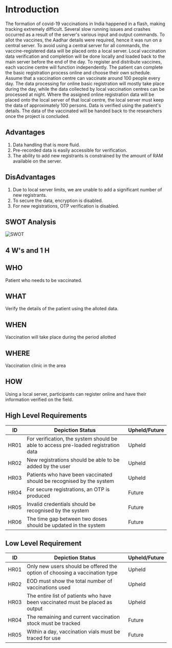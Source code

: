 # Introduction
The formation of covid-19 vaccinations in India happened in a flash, making tracking extremely difficult. Several slow running issues and crashes occurred as a result of the server's various input and output commands. To allot the vaccines, the Aadhar details were required, hence it was run on a central server. To avoid using a central server for all commands, the vaccine-registered data will be placed onto a local server. Local vaccination data verification and completion will be done locally and loaded back to the main server before the end of the day.
To register and distribute vaccines, each vaccine centre will function independently. The patient can complete the basic registration process online and choose their own schedule. Assume that a vaccination centre can vaccinate around 100 people every day. The data processing for online basic registration will mostly take place during the day, while the data collected by local vaccination centres can be processed at night.
Where the assigned online registration data will be placed onto the local server of that local centre, the local server must keep the data of approximately 100 persons. Data is verified using the patient's details. The data of the vaccinated will be handed back to the researchers once the project is concluded.
## Advantages
1. Data handling that is more fluid.
2. Pre-recorded data is easily accessible for verification.
3. The ability to add new registrants is constrained by the amount of RAM available on the server.
## DisAdvantages
1. Due to local server limits, we are unable to add a significant number of new registrants.
2. To secure the data, encryption is disabled.
3. For new registrations, OTP verification is disabled.
## SWOT Analysis
![SWOT](https://user-images.githubusercontent.com/98832333/153143222-696de255-7095-4de6-8142-1a5f7fdbcdc2.png)
## 4 W's and 1 H
## WHO
Patient who needs to be vaccinated.
## WHAT
Verify the details of the patient using the alloted data.
## WHEN
Vaccination will take place during the period allotted
## WHERE
Vaccination clinic in the area
## HOW
Using a local server, participants can register online and have their information verified on the field.
## High Level Requirements
 | ID | Depiction Status | Upheld/Future |
 |----| ------------------ | ------------------ |
 | HR01 | For verification, the system should be able to access pre-loaded registration data | Upheld |
 | HR02 | New registrations should be able to be added by the user | Upheld |
 | HR03 | Patients who have been vaccinated should be recognised by the system | Upheld |
 | HR04 | For secure registrations, an OTP is produced | Future |
 | HR05 | Invalid credentials should be recognised by the system | Future |
 | HR06 | The time gap between two doses should be updated in the system | Future |
## Low Level Requirement
 | ID | Depiction Status | Upheld/Future |
 | -- | ---------------- | ------------- |
 | HR01 | Only new users should be offered the option of choosing a vaccination type | Upheld |
 | HR02 | EOD must show the total number of vaccinations used | Upheld |
 | HR03 | The entire list of patients who have been vaccinated must be placed as output | Upheld |
 | HR04 | The remaining and current vaccination stock must be tracked | Future |
 | HR05 | Within a day, vaccination vials must be traced for use | Future |
